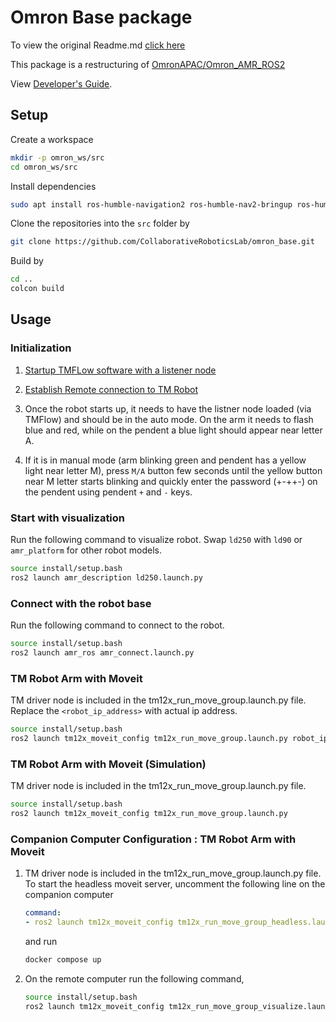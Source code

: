 # Omron Base package

To view the original Readme.md [click here](./docs/original_readme.md)

This package is a restructuring of [OmronAPAC/Omron_AMR_ROS2](https://github.com/OmronAPAC/Omron_AMR_ROS2)

View [Developer's Guide](https://github.com/guanyewtan/Omron_LD/blob/master/docs/DeveloperGuide.adoc).

## Setup

Create a workspace

```sh
mkdir -p omron_ws/src
cd omron_ws/src
```

Install dependencies
```sh
sudo apt install ros-humble-navigation2 ros-humble-nav2-bringup ros-humble-slam-toolbox
```

Clone the repositories into the `src` folder by

```sh
git clone https://github.com/CollaborativeRoboticsLab/omron_base.git
```

Build by

```sh
cd ..
colcon build
```

## Usage 

### Initialization

1. [Startup TMFLow software with a listener node](https://github.com/CollaborativeRoboticsLab/tmr_ros2?tab=readme-ov-file#-tmflow-listen-node-setup)

2. [Establish Remote connection to TM Robot](https://github.com/CollaborativeRoboticsLab/tmr_ros2?tab=readme-ov-file#-remote-connection-to-tm-robot)

3. Once the robot starts up, it needs to have the listner node loaded (via TMFlow) and should be in the auto mode. On the arm it needs to flash blue and red, while on the pendent a blue light should appear near letter A.

4. If it is in manual mode (arm blinking green and pendent has a yellow light near letter M), press `M/A` button few seconds until the yellow button near M letter starts blinking and quickly enter the password (+-++-) on the pendent using pendent `+` and `-` keys.

### Start with visualization

Run the following command to visualize robot. Swap `ld250` with `ld90` or `amr_platform` for other robot models.

```sh
source install/setup.bash
ros2 launch amr_description ld250.launch.py
```

### Connect with the robot base

Run the following command to connect to the robot.

```sh
source install/setup.bash
ros2 launch amr_ros amr_connect.launch.py
```

### TM Robot Arm with Moveit 

TM driver node is included in the tm12x_run_move_group.launch.py file. Replace the `<robot_ip_address>` with actual ip address.
```sh
source install/setup.bash
ros2 launch tm12x_moveit_config tm12x_run_move_group.launch.py robot_ip:=<robot_ip_address>
```

### TM Robot Arm with Moveit (Simulation)

TM driver node is included in the tm12x_run_move_group.launch.py file.
```sh
source install/setup.bash
ros2 launch tm12x_moveit_config tm12x_run_move_group.launch.py
```

### Companion Computer Configuration : TM Robot Arm with Moveit

1. TM driver node is included in the tm12x_run_move_group.launch.py file. To start the headless moveit server, uncomment the following line on the companion computer

    ```yaml
    command:
    - ros2 launch tm12x_moveit_config tm12x_run_move_group_headless.launch.py robot_ip:=<robot_ip_address>
    ```

    and run

    ```sh
    docker compose up
    ```

2. On the remote computer run the following command,
    ```sh
    source install/setup.bash
    ros2 launch tm12x_moveit_config tm12x_run_move_group_visualize.launch.py
    ```

